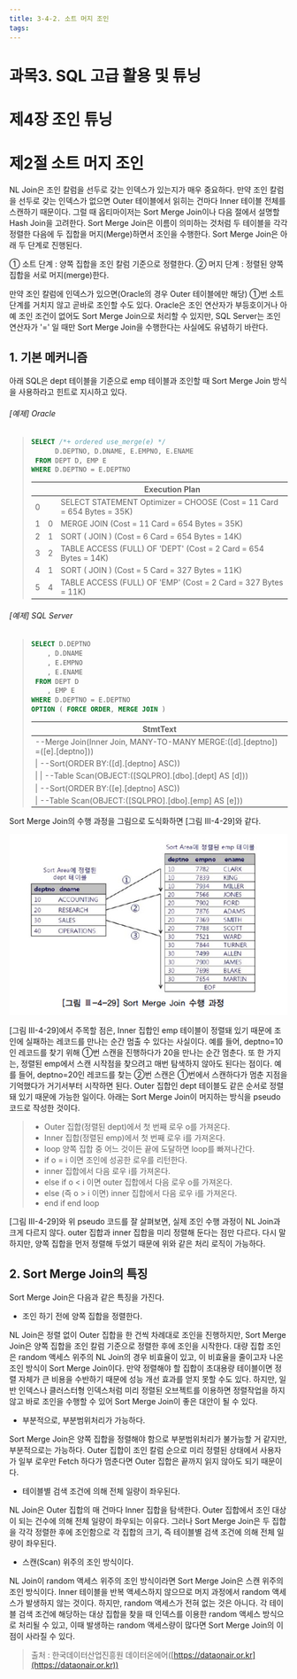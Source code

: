 ```yaml
---
title: 3-4-2. 소트 머지 조인
tags: 
---
```


# 과목3. SQL 고급 활용 및 튜닝
# 제4장 조인 튜닝
# 제2절 소트 머지 조인

NL Join은 조인 칼럼을 선두로 갖는 인덱스가 있는지가 매우 중요하다. 만약 조인 칼럼을 선두로 갖는 인덱스가 없으면 Outer 테이블에서 읽히는 건마다 Inner 테이블 전체를 스캔하기 때문이다. 그럴 때 옵티마이저는 Sort Merge Join이나 다음 절에서 설명할 Hash Join을 고려한다. Sort Merge Join은 이름이 의미하는 것처럼 두 테이블을 각각 정렬한 다음에 두 집합을 머지(Merge)하면서 조인을 수행한다. Sort Merge Join은 아래 두 단계로 진행된다.<br>

① 소트 단계 : 양쪽 집합을 조인 칼럼 기준으로 정렬한다. ② 머지 단계 : 정렬된 양쪽 집합을 서로 머지(merge)한다.<br>

만약 조인 칼럼에 인덱스가 있으면(Oracle의 경우 Outer 테이블에만 해당) ①번 소트 단계를 거치지 않고 곧바로 조인할 수도 있다. Oracle은 조인 연산자가 부등호이거나 아예 조인 조건이 없어도 Sort Merge Join으로 처리할 수 있지만, SQL Server는 조인 연산자가 '=' 일 때만 Sort Merge Join을 수행한다는 사실에도 유념하기 바란다.

## 1. 기본 메커니즘

아래 SQL은 dept 테이블을 기준으로 emp 테이블과 조인할 때 Sort Merge Join 방식을 사용하라고 힌트로 지시하고 있다.

###### [예제] Oracle

>```sql
>SELECT /*+ ordered use_merge(e) */
>       D.DEPTNO, D.DNAME, E.EMPNO, E.ENAME
>  FROM DEPT D, EMP E
> WHERE D.DEPTNO = E.DEPTNO 
>```
>
>|   |   |                            Execution Plan                            |
>|--:|--:|----------------------------------------------------------------------|
>|  0|   |SELECT STATEMENT Optimizer = CHOOSE (Cost = 11 Card = 654 Bytes = 35K)|
>|  1|  0|MERGE JOIN (Cost = 11 Card = 654 Bytes = 35K)                         |
>|  2|  1|SORT ( JOIN ) (Cost = 6 Card = 654 Bytes = 14K)                       |
>|  3|  2|TABLE ACCESS (FULL) OF 'DEPT' (Cost = 2 Card = 654 Bytes = 14K)       |
>|  4|  1|SORT ( JOIN ) (Cost = 5 Card = 327 Bytes = 11K)                       |
>|  5|  4|TABLE ACCESS (FULL) OF 'EMP' (Cost = 2 Card = 327 Bytes = 11K)        |
>

###### [예제] SQL Server

>```sql
>SELECT D.DEPTNO
>     , D.DNAME
>     , E.EMPNO
>     , E.ENAME
>  FROM DEPT D
>     , EMP E
> WHERE D.DEPTNO = E.DEPTNO
>OPTION ( FORCE ORDER, MERGE JOIN ) 
>```
>
>|                                 StmtText                                  |
>|---------------------------------------------------------------------------|
>|--Merge Join(Inner Join, MANY-TO-MANY MERGE:([d].[deptno]) =([e].[deptno]))|
>| \| --Sort(ORDER BY:([d].[deptno] ASC))                                      |
>| \| \| --Table Scan(OBJECT:([SQLPRO].[dbo].[dept] AS [d]))                     |
>| \| --Sort(ORDER BY:([e].[deptno] ASC))                                      |
>| \| --Table Scan(OBJECT:([SQLPRO].[dbo].[emp] AS [e]))                       |
>

Sort Merge Join의 수행 과정을 그림으로 도식화하면 [그림 Ⅲ-4-29]와 같다.<br>

![](./images_files/SQL_360.jpg)

[그림 Ⅲ-4-29]에서 주목할 점은, Inner 집합인 emp 테이블이 정렬돼 있기 때문에 조인에 실패하는 레코드를 만나는 순간 멈출 수 있다는 사실이다. 예를 들어, deptno=10인 레코드를 찾기 위해 ①번 스캔을 진행하다가 20을 만나는 순간 멈춘다. 또 한 가지는, 정렬된 emp에서 스캔 시작점을 찾으려고 매번 탐색하지 않아도 된다는 점이다. 예를 들어, deptno=20인 레코드를 찾는 ②번 스캔은 ①번에서 스캔하다가 멈춘 지점을 기억했다가 거기서부터 시작하면 된다. Outer 집합인 dept 테이블도 같은 순서로 정렬돼 있기 때문에 가능한 일이다. 아래는 Sort Merge Join이 머지하는 방식을 pseudo 코드로 작성한 것이다.

> * Outer 집합(정렬된 dept)에서 첫 번째 로우 o를 가져온다.
> * Inner 집합(정렬된 emp)에서 첫 번째 로우 i를 가져온다.
> * loop 양쪽 집합 중 어느 것이든 끝에 도달하면 loop를 빠져나간다.
> * if o = i 이면 조인에 성공한 로우를 리턴한다.
> * inner 집합에서 다음 로우 i를 가져온다.
> * else if o < i 이면 outer 집합에서 다음 로우 o를 가져온다.
> * else (즉 o > i 이면) inner 집합에서 다음 로우 i를 가져온다.
> * end if end loop<br>

[그림 Ⅲ-4-29]와 위 pseudo 코드를 잘 살펴보면, 실제 조인 수행 과정이 NL Join과 크게 다르지 않다. outer 집합과 inner 집합을 미리 정렬해 둔다는 점만 다르다. 다시 말하지만, 양쪽 집합을 먼저 정렬해 두었기 때문에 위와 같은 처리 로직이 가능하다.

## 2. Sort Merge Join의 특징

Sort Merge Join은 다음과 같은 특징을 가진다.<br>

* 조인 하기 전에 양쪽 집합을 정렬한다.<br>

NL Join은 정렬 없이 Outer 집합을 한 건씩 차례대로 조인을 진행하지만, Sort Merge Join은 양쪽 집합을 조인 칼럼 기준으로 정렬한 후에 조인을 시작한다. 대량 집합 조인은 random 액세스 위주의 NL Join의 경우 비효율이 있고, 이 비효율을 줄이고자 나온 조인 방식이 Sort Merge Join이다. 만약 정렬해야 할 집합이 초대용량 테이블이면 정렬 자체가 큰 비용을 수반하기 때문에 성능 개선 효과를 얻지 못할 수도 있다. 하지만, 일반 인덱스나 클러스터형 인덱스처럼 미리 정렬된 오브젝트를 이용하면 정렬작업을 하지 않고 바로 조인을 수행할 수 있어 Sort Merge Join이 좋은 대안이 될 수 있다.<br>

* 부분적으로, 부분범위처리가 가능하다.<br>

Sort Merge Join은 양쪽 집합을 정렬해야 함으로 부분범위처리가 불가능할 거 같지만, 부분적으로는 가능하다. Outer 집합이 조인 칼럼 순으로 미리 정렬된 상태에서 사용자가 일부 로우만 Fetch 하다가 멈춘다면 Outer 집합은 끝까지 읽지 않아도 되기 때문이다.<br>

* 테이블별 검색 조건에 의해 전체 일량이 좌우된다.<br>

NL Join은 Outer 집합의 매 건마다 Inner 집합을 탐색한다. Outer 집합에서 조인 대상이 되는 건수에 의해 전체 일량이 좌우되는 이유다. 그러나 Sort Merge Join은 두 집합을 각각 정렬한 후에 조인함으로 각 집합의 크기, 즉 테이블별 검색 조건에 의해 전체 일량이 좌우된다.<br>

* 스캔(Scan) 위주의 조인 방식이다.<br>

NL Join이 random 액세스 위주의 조인 방식이라면 Sort Merge Join은 스캔 위주의 조인 방식이다. Inner 테이블을 반복 액세스하지 않으므로 머지 과정에서 random 액세스가 발생하지 않는 것이다. 하지만, random 액세스가 전혀 없는 것은 아니다. 각 테이블 검색 조건에 해당하는 대상 집합을 찾을 때 인덱스를 이용한 random 액세스 방식으로 처리될 수 있고, 이때 발생하는 random 액세스량이 많다면 Sort Merge Join의 이점이 사라질 수 있다.<br>



> 출처 : 한국데이터산업진흥원 데이터온에어([https://dataonair.or.kr](https://dataonair.or.kr))